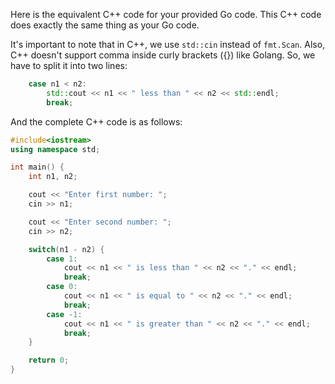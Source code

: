 Here is the equivalent C++ code for your provided Go code. This C++ code does exactly the same thing as your Go code. 

It's important to note that in C++, we use `std::cin` instead of `fmt.Scan`. Also, C++ doesn't support comma inside curly brackets ({}) like Golang. So, we have to split it into two lines:
```cpp
    case n1 < n2:
        std::cout << n1 << " less than " << n2 << std::endl;
        break;
```
And the complete C++ code is as follows:
```cpp
#include<iostream>
using namespace std;

int main() {
    int n1, n2;

    cout << "Enter first number: ";
    cin >> n1;

    cout << "Enter second number: ";
    cin >> n2;

    switch(n1 - n2) {
        case 1: 
            cout << n1 << " is less than " << n2 << "." << endl;
            break;
        case 0: 
            cout << n1 << " is equal to " << n2 << "." << endl;
            break;
        case -1: 
            cout << n1 << " is greater than " << n2 << "." << endl;
            break;
    }

    return 0;
}
```
